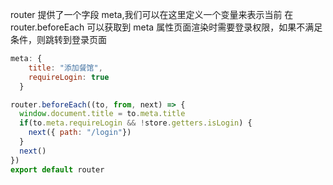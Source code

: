 router 提供了一个字段 meta,我们可以在这里定义一个变量来表示当前
在 router.beforeEach 可以获取到 meta 属性页面渲染时需要登录权限，如果不满足条件，则跳转到登录页面

```js
meta: {
    title: "添加餐馆",
    requireLogin: true
  }
```

```js
router.beforeEach((to, from, next) => {
  window.document.title = to.meta.title
  if(to.meta.requireLogin && !store.getters.isLogin) {
    next({ path: "/login"})
  }
  next()
})
export default router

```
